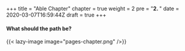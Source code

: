 +++
title = "Able Chapter"
chapter = true
weight = 2
pre = "<b>2. </b>"
date = 2020-03-07T16:59:44Z
draft = true
+++


#### What should the path be?
{{< lazy-image image="pages-chapter.png" />}}

